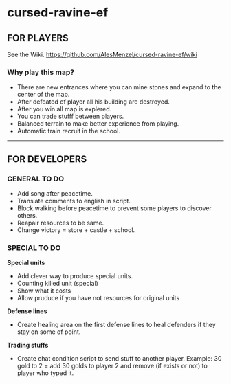 # cursed-ravine-ef
## FOR PLAYERS
See the Wiki.
https://github.com/AlesMenzel/cursed-ravine-ef/wiki
### Why play this map?
* There are new entrances where you can mine stones and expand to the center of the map.
* After defeated of player all his building are destroyed.
* After you win all map is explered.
* You can trade stufff between players.
* Balanced terrain to make better experience from playing.
* Automatic train recruit in the school.

***
## FOR DEVELOPERS

### GENERAL TO DO
* Add song after peacetime.
* Translate comments to english in script.
* Block walking before peacetime to prevent some players to discover others.
* Reapair resources to be same.
* Change victory = store + castle + school.

### SPECIAL TO DO

**Special units**
* Add clever way to produce special units.
* Counting killed unit (special)
* Show what it costs
* Allow pruduce if you have not resources for original units

**Defense lines**
* Create healing area on the first defense lines to heal defenders if they stay on some of point.

**Trading stuffs**
* Create chat condition script to send stuff to another player. Example: 30 gold to 2 = add 30 golds to player 2 and remove (if exists or not) to player who typed it.
